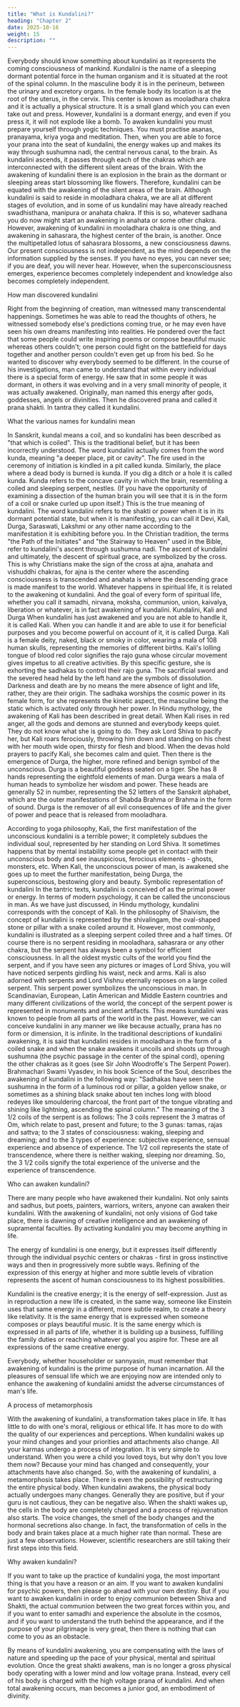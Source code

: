 ```yaml
---
title: "What is Kundalini?"
heading: "Chapter 2"
date: 2025-10-16
weight: 15
description: ""
---
```



Everybody should know something about kundalini as it represents the coming
consciousness of mankind. Kundalini is the name of a sleeping dormant potential force in
the human organism and it is situated at the root of the spinal column. In the masculine
body it is in the perineum, between the urinary and excretory organs. In the female body
its location is at the root of the uterus, in the cervix. This center is known as mooladhara
chakra and it is actually a physical structure. It is a small gland which you can even take
out and press. However, kundalini is a dormant energy, and even if you press it, it will
not explode like a bomb. To awaken kundalini you must prepare yourself through yogic
techniques. You must practise asanas, pranayama, kriya yoga and meditation. Then, when
you are able to force your prana into the seat of kundalini, the energy wakes up and
makes its way through sushumna nadi, the central nervous canal, to the brain. As
kundalini ascends, it passes through each of the chakras which are interconnected with
the different silent areas of the brain. With the awakening of kundalini there is an
explosion in the brain as the dormant or sleeping areas start blossoming like flowers.
Therefore, kundalini can be equated with the awakening of the silent areas of the brain.
Although kundalini is said to reside in mooladhara chakra, we are all at different
stages of evolution, and in some of us kundalini may have already reached swadhisthana,
manipura or anahata chakra. If this is so, whatever sadhana you do now might start an
awakening in anahata or some other chakra. However, awakening of kundalini in
mooladhara chakra is one thing, and awakening in sahasrara, the highest center of the
brain, is another. Once the multipetalled lotus of sahasrara blossoms, a new
consciousness dawns. Our present consciousness is not independent, as the mind depends
on the information supplied by the senses. If you have no eyes, you can never see; if you
are deaf, you will never hear. However, when the superconsciousness emerges,
experience becomes completely independent and knowledge also becomes completely
independent.

How man discovered kundalini

Right from the beginning of creation, man witnessed many transcendental
happenings. Sometimes he was able to read the thoughts of others, he witnessed
somebody else's predictions coming true, or he may even have seen his own dreams
manifesting into realities. He pondered over the fact that some people could write
inspiring poems or compose beautiful music whereas others couldn't; one person could
fight on the battlefield for days together and another person couldn't even get up from his
bed. So he wanted to discover why everybody seemed to be different.
In the course of his investigations, man came to understand that within every
individual there is a special form of energy. He saw that in some people it was dormant,
in others it was evolving and in a very small minority of people, it was actually
awakened. Originally, man named this energy after gods, goddesses, angels or divinities.
Then he discovered prana and called it prana shakti. In tantra they called it kundalini.

What the various names for kundalini mean

In Sanskrit, kundal means a coil, and so kundalini has been described as "that which
is coiled". This is the traditional belief, but it has been incorrectly understood. The word
kundalini actually comes from the word kunda, meaning "a deeper place, pit or cavity".
The fire used in the ceremony of initiation is kindled in a pit called kunda. Similarly, the
place where a dead body is burned is kunda. If you dig a ditch or a hole it is called kunda.
Kunda refers to the concave cavity in which the brain, resembling a coiled and sleeping
serpent, nestles. (If you have the opportunity of examining a dissection of the human
brain you will see that it is in the form of a coil or snake curled up upon itself.) This is the
true meaning of kundalini.
The word kundalini refers to the shakti or power when it is in its dormant potential
state, but when it is manifesting, you can call it Devi, Kali, Durga, Saraswati, Lakshmi or
any other name according to the manifestation it is exhibiting before you.
In the Christian tradition, the terms "the Path of the Initiates" and "the Stairway to
Heaven" used in the Bible, refer to kundalini's ascent through sushumna nadi. The ascent
of kundalini and ultimately, the descent of spiritual grace, are symbolized by the cross.
This is why Christians make the sign of the cross at ajna, anahata and vishuddhi chakras,
for ajna is the center where the ascending consciousness is transcended and anahata is
where the descending grace is made manifest to the world.
Whatever happens in spiritual life, it is related to the awakening ot kundalini. And the
goal of every form of spiritual life, whether you call it samadhi, nirvana, moksha,
communion, union, kaivalya, liberation or whatever, is in fact awakening of kundalini.
Kundalini, Kali and Durga
When kundalini has just awakened and you are not able to handle it, it is called Kali.
When you can handle it and are able to use it for beneficial purposes and you become
powerful on account of it, it is called Durga.
Kali is a female deity, naked, black or smoky in color, wearing a mala of 108 human
skulls, representing the memories of different births. Kali's lolling tongue of blood red
color signifies the rajo guna whose circular movement gives impetus to all creative
activities. By this specific gesture, she is exhorting the sadhakas to control their rajo
guna. The sacrificial sword and the severed head held by the left hand are the symbols of
dissolution. Darkness and death are by no means the mere absence of light and life,
rather, they are their origin. The sadhaka worships the cosmic power in its female form,
for she represents the kinetic aspect, the masculine being the static which is activated
only through her power.
In Hindu mythology, the awakening of Kali has been described in great detail. When
Kali rises in red anger, all the gods and demons are stunned and everybody keeps quiet.
They do not know what she is going to do. They ask Lord Shiva to pacify her, but Kali
roars ferociously, throwing him down and standing on his chest with her mouth wide
open, thirsty for flesh and blood. When the devas hold prayers to pacify Kali, she
becomes calm and quiet.
Then there is the emergence of Durga, the higher, more refined and benign symbol of
the unconscious. Durga is a beautiful goddess seated on a tiger. She has 8 hands
representing the eightfold elements of man.
Durga wears a mala of human heads to symbolize her wisdom and power. These
heads are generally 52 in number, representing the 52 letters of the Sanskrit alphabet,
which are the outer manifestations of Shabda Brahma or Brahma in the form of sound.
Durga is the remover of all evil consequences of life and the giver of power and peace
that is released from mooladhara.

According to yoga philosophy, Kali, the first manifestation of the unconscious
kundalini is a terrible power; it completely subdues the individual soul, represented by
her standing on Lord Shiva. It sometimes happens that by mental instability some people
get in contact with their unconscious body and see inauspicious, ferocious elements -
ghosts, monsters, etc. When Kali, the unconscious power of man, is awakened she goes
up to meet the further manifestation, being Durga, the superconscious, bestowing glory
and beauty.
Symbolic representation of kundalini
In the tantric texts, kundalini is conceived of as the primal power or energy. In terms
of modern psychology, it can be called the unconscious in man. As we have just
discussed, in Hindu mythology, kundalini corresponds with the concept of Kali. In the
philosophy of Shaivism, the concept of kundalini is represented by the shivalingam, the
oval-shaped stone or pillar with a snake coiled around it.
However, most commonly, kundalini is illustrated as a sleeping serpent coiled three
and a half times. Of course there is no serpent residing in mooladhara, sahasrara or any
other chakra, but the serpent has always been a symbol for efficient consciousness. In all
the oldest mystic cults of the world you find the serpent, and if you have seen any
pictures or images of Lord Shiva, you will have noticed serpents girdling his waist, neck
and arms. Kali is also adorned with serpents and Lord Vishnu eternally reposes on a large
coiled serpent. This serpent power symbolizes the unconscious in man.
In Scandinavian, European, Latin American and Middle Eastern countries and many
different civilizations of the world, the concept of the serpent power is represented in
monuments and ancient artifacts. This means kundalini was known to people from all
parts of the world in the past. However, we can conceive kundalini in any manner we like
because actually, prana has no form or dimension, it is infinite.
In the traditional descriptions of kundalini awakening, it is said that kundalini resides
in mooladhara in the form of a coiled snake and when the snake awakens it uncoils and
shoots up through sushumna (the psychic passage in the center of the spinal cord),
opening the other chakras as it goes (see Sir John Woodroffe's The Serpent Power).
Brahmachari Swami Vyasdev, in his book Science of the Soul, describes the awakening
of kundalini in the following way:
"Sadhakas have seen the sushumna in the form of a luminous rod or pillar, a golden
yellow snake, or sometimes as a shining black snake about ten inches long with blood
redeyes like smouldering charcoal, the front part of the tongue vibrating and shining like
lightning, ascending the spinal column."
The meaning of the 3 1/2 coils of the serpent is as follows: The 3 coils represent the 3
matras of Om, which relate to past, present and future; to the 3 gunas: tamas, rajas and
sattva; to the 3 states of consciousness: waking, sleeping and dreaming; and to the 3 types
of experience: subjective experience, sensual experience and absence of experience. The
1/2 coil represents the state of transcendence, where there is neither waking, sleeping nor
dreaming. So, the 3 1/2 coils signify the total experience of the universe and the
experience of transcendence.

Who can awaken kundalini?

There are many people who have awakened their kundalini. Not only saints and
sadhus, but poets, painters, warriors, writers, anyone can awaken their kundalini. With
the awakening of kundalini, not only visions of God take place, there is dawning of
creative intelligence and an awakening of supramental faculties. By activating kundalini
you may become anything in life.

The energy of kundalini is one energy, but it expresses itself differently through the
individual psychic centers or chakras - first in gross instinctive ways and then in
progressively more subtle ways. Refining of the expression of this energy at higher and
more subtle levels of vibration represents the ascent of human consciousness to its
highest possibilities.

Kundalini is the creative energy; it is the energy of self-expression. Just as in
reproduction a new life is created, in the same way, someone like Einstein uses that same
energy in a different, more subtle realm, to create a theory like relativity. It is the same
energy that is expressed when someone composes or plays beautiful music. It is the same
energy which is expressed in all parts of life, whether it is building up a business,
fulfilling the family duties or reaching whatever goal you aspire for. These are all
expressions of the same creative energy.

Everybody, whether householder or sannyasin, must remember that awakening of
kundalini is the prime purpose of human incarnation. All the pleasures of sensual life
which we are enjoying now are intended only to enhance the awakening of kundalini
amidst the adverse circumstances of man's life.

A process of metamorphosis

With the awakening of kundalini, a transformation takes place in life. It has little to
do with one's moral, religious or ethical life. It has more to do with the quality of our
experiences and perceptions. When kundalini wakes up your mind changes and your
priorities and attachments also change. All your karmas undergo a process of integration.
It is very simple to understand. When you were a child you loved toys, but why don't you
love them now? Because your mind has changed and consequently, your attachments
have also changed. So, with the awakening of kundalini, a metamorphosis takes place.
There is even the possibility of restructuring the entire physical body.
When kundalini awakens, the physical body actually undergoes many changes.
Generally they are positive, but if your guru is not cautious, they can be negative also.
When the shakti wakes up, the cells in the body are completely charged and a process of
rejuvenation also starts. The voice changes, the smell of the body changes and the
hormonal secretions also change. In fact, the transformation of cells in the body and brain
takes place at a much higher rate than normal. These are just a few observations.
However, scientific researchers are still taking their first steps into this field.

Why awaken kundalini?

If you want to take up the practice of kundalini yoga, the most important thing is that
you have a reason or an aim. If you want to awaken kundalini for psychic powers, then
please go ahead with your own destiny. But if you want to awaken kundalini in order to
enjoy communion between Shiva and Shakti, the actual communion between the two
great forces within you, and if you want to enter samadhi and experience the absolute in
the cosmos, and if you want to understand the truth behind the appearance, and if the
purpose of your pilgrimage is very great, then there is nothing that can come to you as an
obstacle.

By means of kundalini awakening, you are compensating with the laws of nature and
speeding up the pace of your physical, mental and spiritual evolution. Once the great
shakti awakens, man is no longer a gross physical body operating with a lower mind and
low voltage prana. Instead, every cell of his body is charged with the high voltage prana
of kundalini. And when total awakening occurs, man becomes a junior god, an
embodiment of divinity.
